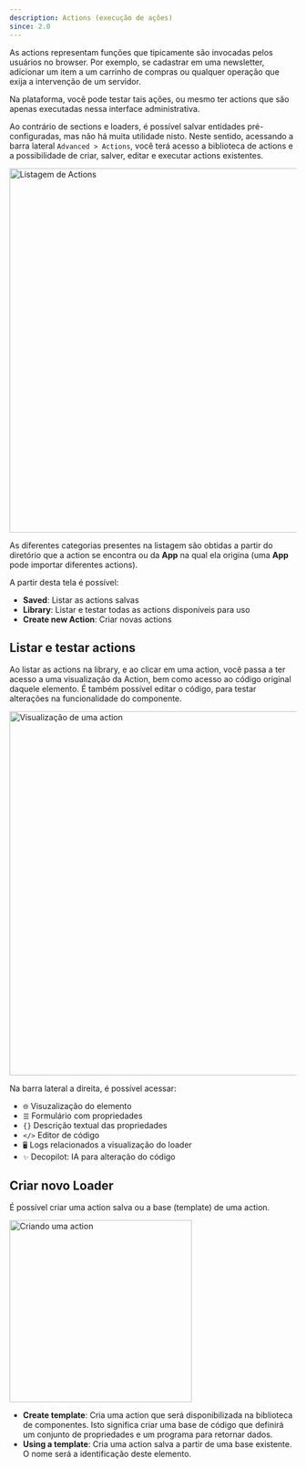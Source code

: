 ```yaml
---
description: Actions (execução de ações)
since: 2.0
---
```


As actions representam funções que tipicamente são invocadas pelos usuários no
browser. Por exemplo, se cadastrar em uma newsletter, adicionar um item a um
carrinho de compras ou qualquer operação que exija a intervenção de um servidor.

Na plataforma, você pode testar tais ações, ou mesmo ter actions que são apenas
executadas nessa interface administrativa.

Ao contrário de sections e loaders, é possível salvar entidades
pré-configuradas, mas não há muita utilidade nisto. Neste sentido, acessando a
barra lateral `Advanced > Actions`, você terá acesso a biblioteca de actions e a
possibilidade de criar, salver, editar e executar actions existentes.

<img width="640" alt="Listagem de Actions" src="/docs/cms-capabilities/actions/actions1.png">

As diferentes categorias presentes na listagem são obtidas a partir do diretório
que a action se encontra ou da **App** na qual ela origina (uma **App** pode
importar diferentes actions).

A partir desta tela é possível:

- **Saved**: Listar as actions salvas
- **Library**: Listar e testar todas as actions disponíveis para uso
- **Create new Action**: Criar novas actions

## Listar e testar actions

Ao listar as actions na library, e ao clicar em uma action, você passa a ter
acesso a uma visualização da Action, bem como acesso ao código original daquele
elemento. É também possível editar o código, para testar alterações na
funcionalidade do componente.

<img width="640" alt="Visualização de uma action" src="/docs/cms-capabilities/actions/actions2.png">

Na barra lateral a direita, é possível acessar:

- `🌐` Visuzalização do elemento
- `☰` Formulário com propriedades
- `{}` Descrição textual das propriedades
- `</>` Editor de código
- `🖥️` Logs relacionados a visualização do loader
- `✨` Decopilot: IA para alteração do código

## Criar novo Loader

É possível criar uma action salva ou a base (template) de uma action.

<img width="320" alt="Criando uma action" src="/docs/cms-capabilities/actions/actions3.png">

- **Create template**: Cria uma action que será disponibilizada na biblioteca de
  componentes. Isto significa criar uma base de código que definirá um conjunto
  de propriedades e um programa para retornar dados.
- **Using a template**: Cria uma action salva a partir de uma base existente. O
  nome será a identificação deste elemento.
